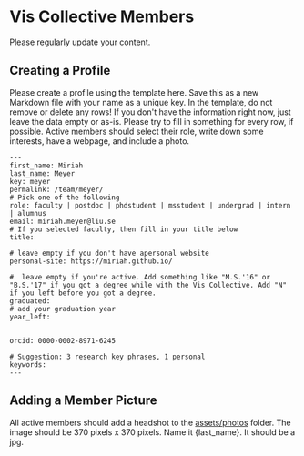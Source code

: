 # Vis Collective Members

Please regularly update your content.

## Creating a Profile

Please create a profile using the template here. Save this as a new Markdown
file with your name as a unique key. In the template, do not remove or delete
any rows! If you don't have the information right now, just leave the data empty
or as-is. Please try to fill in something for every row, if possible. Active
members should select their role, write down some interests, have a webpage, and
include a photo.

```
---
first_name: Miriah
last_name: Meyer
key: meyer
permalink: /team/meyer/
# Pick one of the following
role: faculty | postdoc | phdstudent | msstudent | undergrad | intern | alumnus
email: miriah.meyer@liu.se
# If you selected faculty, then fill in your title below
title: 

# leave empty if you don't have apersonal website
personal-site: https://miriah.github.io/

#  leave empty if you're active. Add something like "M.S.'16" or "B.S.'17" if you got a degree while with the Vis Collective. Add "N" if you left before you got a degree.
graduated:
# add your graduation year
year_left:


orcid: 0000-0002-8971-6245

# Suggestion: 3 research key phrases, 1 personal
keywords:
---
```

## Adding a Member Picture

All active members should add a headshot to the [assets/photos](https://github.com/viscollective/viscollective.github.io/tree/main/assets/photos) folder.
The image should be 370 pixels x 370 pixels.
Name it {last_name}.
It should be a jpg.
